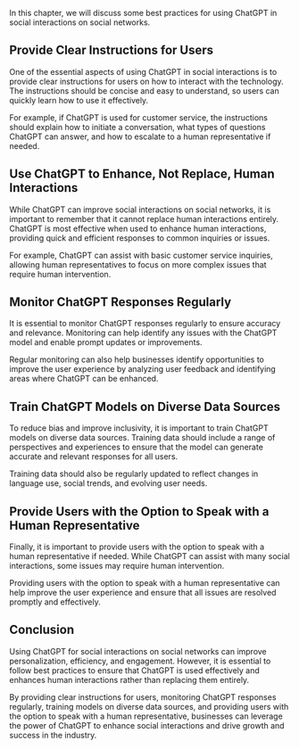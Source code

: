 
In this chapter, we will discuss some best practices for using ChatGPT in social interactions on social networks.

Provide Clear Instructions for Users
------------------------------------

One of the essential aspects of using ChatGPT in social interactions is to provide clear instructions for users on how to interact with the technology. The instructions should be concise and easy to understand, so users can quickly learn how to use it effectively.

For example, if ChatGPT is used for customer service, the instructions should explain how to initiate a conversation, what types of questions ChatGPT can answer, and how to escalate to a human representative if needed.

Use ChatGPT to Enhance, Not Replace, Human Interactions
-------------------------------------------------------

While ChatGPT can improve social interactions on social networks, it is important to remember that it cannot replace human interactions entirely. ChatGPT is most effective when used to enhance human interactions, providing quick and efficient responses to common inquiries or issues.

For example, ChatGPT can assist with basic customer service inquiries, allowing human representatives to focus on more complex issues that require human intervention.

Monitor ChatGPT Responses Regularly
-----------------------------------

It is essential to monitor ChatGPT responses regularly to ensure accuracy and relevance. Monitoring can help identify any issues with the ChatGPT model and enable prompt updates or improvements.

Regular monitoring can also help businesses identify opportunities to improve the user experience by analyzing user feedback and identifying areas where ChatGPT can be enhanced.

Train ChatGPT Models on Diverse Data Sources
--------------------------------------------

To reduce bias and improve inclusivity, it is important to train ChatGPT models on diverse data sources. Training data should include a range of perspectives and experiences to ensure that the model can generate accurate and relevant responses for all users.

Training data should also be regularly updated to reflect changes in language use, social trends, and evolving user needs.

Provide Users with the Option to Speak with a Human Representative
------------------------------------------------------------------

Finally, it is important to provide users with the option to speak with a human representative if needed. While ChatGPT can assist with many social interactions, some issues may require human intervention.

Providing users with the option to speak with a human representative can help improve the user experience and ensure that all issues are resolved promptly and effectively.

Conclusion
----------

Using ChatGPT for social interactions on social networks can improve personalization, efficiency, and engagement. However, it is essential to follow best practices to ensure that ChatGPT is used effectively and enhances human interactions rather than replacing them entirely.

By providing clear instructions for users, monitoring ChatGPT responses regularly, training models on diverse data sources, and providing users with the option to speak with a human representative, businesses can leverage the power of ChatGPT to enhance social interactions and drive growth and success in the industry.
